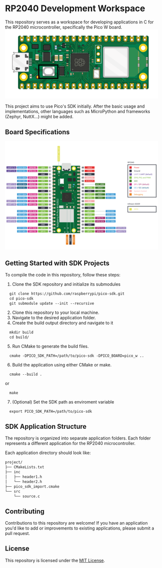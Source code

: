 # RP2040 Development Workspace

This repository serves as a workspace for developing applications in C for the RP2040 microcontroller, specifically the Pico W board.
![board](resources/board.png)

This project aims to use Pico's SDK initially. After the basic usage and implementations, other languages such as MicroPython and frameworks (Zephyr, NuttX...) might be added.  

## Board Specifications
![pinout](resources/picow-pinout.svg)

## Getting Started with SDK Projects

To compile the code in this repository, follow these steps:

1. Clone the SDK repository and initialize its submodules
```
  git clone https://github.com/raspberrypi/pico-sdk.git
  cd pico-sdk
  git submodule update --init --recursive
```
2. Clone this repository to your local machine.
3. Navigate to the desired application folder.
4. Create the build output directory and navigate to it
```
  mkdir build
  cd build/
```
5. Run CMake to generate the build files.
```
  cmake -DPICO_SDK_PATH=/path/to/pico-sdk -DPICO_BOARD=pico_w ..
```
6. Build the application using either CMake or make.
```
  cmake --build .
```
or
```
  make
```
7. (Optional) Set the SDK path as enviroment variable
```
  export PICO_SDK_PATH=/path/to/pico-sdk
```

## SDK Application Structure

The repository is organized into separate application folders. Each folder represents a different application for the RP2040 microcontroller. 

Each application directory should look like:
```
project/ 
├── CMakeLists.txt
├── inc
│   ├── header1.h
│   └── header2.h
├── pico_sdk_import.cmake
└── src
    └── source.c

```

## Contributing

Contributions to this repository are welcome! If you have an application you'd like to add or improvements to existing applications, please submit a pull request.

## License

This repository is licensed under the [MIT License](LICENSE).